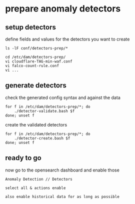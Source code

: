 # prepare anomaly detectors

<!--
## from scratch

first, create a sample detector from the UI
then eventually grab its config (helps to get the syntax right)

list existing detectors with their respective ID

	../detectors/list-detectors.bash

and grab the sample config

	./detector-get.bash DETECTOR-NAME DETECTOR-ID > DETECTOR-NAME-template.conf
-->

## setup detectors

define fields and values for the detectors you want to create

    ls -lF conf/detectors-prep/*

    cd /etc/dam/detectors-prep/
    vi cloudflare-TAG-min-waf.conf
    vi falco-count-rule.conf
    vi ...

## generate detectors

check the generated config syntax and against the data

    for f in /etc/dam/detectors-prep/*; do
        ./detector-validate.bash $f
    done; unset f

create the validated detectors

    for f in /etc/dam/detectors-prep/*; do
	    ./detector-create.bash $f
    done; unset f

## ready to go

now go to the opensearch dashboard and enable those

	Anomaly Detection // Detectors

	select all & actions enable

	also enable historical data for as long as possible

